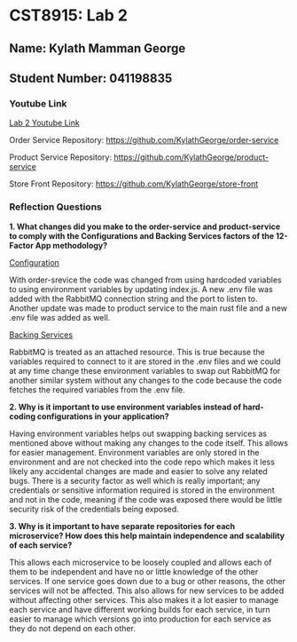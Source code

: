 # CST8915: Lab 2

## Name: Kylath Mamman George

## Student Number: 041198835

### Youtube Link

[Lab 2 Youtube Link](https://www.youtube.com/watch?v=1x_jV4dPfak)

Order Service Repository: <https://github.com/KylathGeorge/order-service>

Product Service Repository: <https://github.com/KylathGeorge/product-service>

Store Front Repository: <https://github.com/KylathGeorge/store-front>

### Reflection Questions

**1. What changes did you make to the order-service and product-service to comply with the Configurations and Backing Services factors of the 12-Factor App methodology?**

<ins>Configuration</ins>

With order-srevice the code was changed from using hardcoded variables to using environment variables by updating index.js. A new .env file was added with the RabbitMQ connection string and the port to listen to. Another update was made to product service to the main rust file and a new .env file was added as well.

<ins>Backing Services</ins>

RabbitMQ is treated as an attached resource. This is true because the variables required to connect to it are stored in the .env files and we could at any time change these environment variables to swap out RabbitMQ for another similar system without any changes to the code because the code fetches the required variables from the .env file.

**2. Why is it important to use environment variables instead of hard-coding configurations in your application?**

Having environment variables helps out swapping backing services as mentioned above without making any changes to the code itself. This allows for easier management. Environment variables are only stored in the environment and are not checked into the code repo which makes it less likely any accidental changes are made and easier to solve any related bugs. There is a security factor as well which is really important; any credentials or sensitive information required is stored in the environment and not in the code, meaning if the code was exposed there would be little security risk of the credentials being exposed.

**3. Why is it important to have separate repositories for each microservice? How does this help maintain independence and scalability of each service?**

This allows each microservice to be loosely coupled and allows each of them to be independent and have no or little knowledge of the other services. If one service goes down due to a bug or other reasons, the other services will not be affected. This also allows for new services to be added without affecting other services. This also makes it a lot easier to manage each service and have different working builds for each service, in turn easier to manage which versions go into production for each service as they do not depend on each other.
